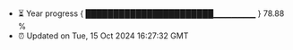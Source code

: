 - ⏳ Year progress { ███████████████████████▁▁▁▁▁▁▁ } 78.88 %
- ⏰ Updated on Tue, 15 Oct 2024 16:27:32 GMT

